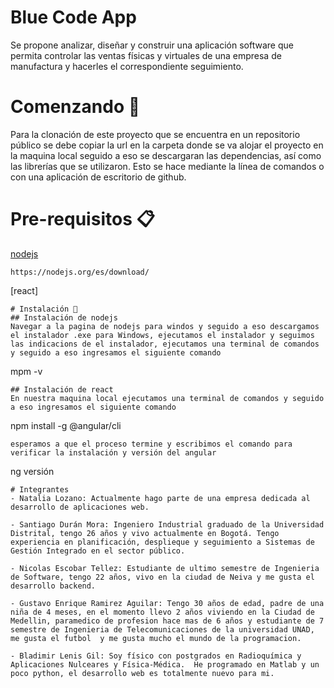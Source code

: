 # Blue Code App

Se propone analizar, diseñar y construir una aplicación software que permita controlar las ventas físicas y virtuales de una empresa de manufactura y hacerles el correspondiente seguimiento.

# Comenzando 🚀

Para la clonación de este proyecto que se encuentra en un repositorio público se debe copiar la url en la carpeta donde se va alojar el proyecto en la maquina local seguido a eso se descargaran las dependencias, así como las librerías que se utilizaron. Esto se hace mediante la línea de comandos o con una aplicación de escritorio de github.
# Pre-requisitos 📋
[nodejs](https://nodejs.org/es/download/)
```
https://nodejs.org/es/download/
```
[react]
```
# Instalación 🔧
## Instalación de nodejs
Navegar a la pagina de nodejs para windos y seguido a eso descargamos el instalador .exe para Windows, ejecutamos el instalador y seguimos las indicacions de el instalador, ejecutamos una terminal de comandos y seguido a eso ingresamos el siguiente comando 
```
mpm -v
```
## Instalación de react
En nuestra maquina local ejecutamos una terminal de comandos y seguido a eso ingresamos el siguiente comando
```
npm install -g @angular/cli
```
esperamos a que el proceso termine y escribimos el comando para verificar la instalación y versión del angular
```
ng versión
```
# Integrantes
- Natalia Lozano: Actualmente hago parte de una empresa dedicada al desarrollo de aplicaciones web.

- Santiago Durán Mora: Ingeniero Industrial graduado de la Universidad Distrital, tengo 26 años y vivo actualmente en Bogotá. Tengo experiencia en planificación, desplieque y seguimiento a Sistemas de Gestión Integrado en el sector público.

- Nicolas Escobar Tellez: Estudiante de ultimo semestre de Ingenieria de Software, tengo 22 años, vivo en la ciudad de Neiva y me gusta el desarrollo backend.

- Gustavo Enrique Ramirez Aguilar: Tengo 30 años de edad, padre de una niña de 4 meses, en el momento llevo 2 años viviendo en la Ciudad de Medellin, paramedico de profesion hace mas de 6 años y estudiante de 7 semestre de Ingenieria de Telecomunicaciones de la universidad UNAD, me gusta el futbol  y me gusta mucho el mundo de la programacion.

- Bladimir Lenis Gil: Soy físico con postgrados en Radioquímica y Aplicaciones Nulceares y Física-Médica.  He programado en Matlab y un poco python, el desarrollo web es totalmente nuevo para mi.